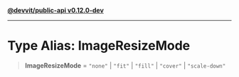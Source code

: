[**@devvit/public-api v0.12.0-dev**](../../../../../../README.md)

---

# Type Alias: ImageResizeMode

> **ImageResizeMode** = `"none"` \| `"fit"` \| `"fill"` \| `"cover"` \| `"scale-down"`
